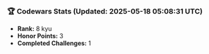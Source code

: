 ### 🏆 Codewars Stats (Updated: 2025-05-18 05:08:31 UTC)

- **Rank:** 8 kyu
- **Honor Points:** 3
- **Completed Challenges:** 1
